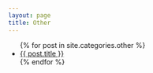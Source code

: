 ```yaml
---
layout: page
title: Other
---
```


  <ul>
    {% for post in site.categories.other %}
      <li><a href="{{ post.url }}" class="post-link">{{ post.title }}</a></li>
    {% endfor %}
  </ul>